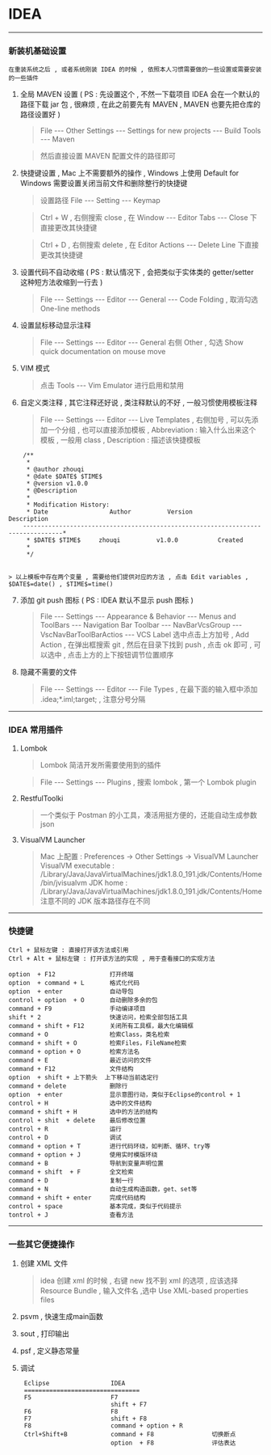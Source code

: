 # IDEA

***

### 新装机基础设置
    
    在重装系统之后 , 或者系统刚装 IDEA 的时候 , 依照本人习惯需要做的一些设置或需要安装的一些插件
    
1. 全局 MAVEN 设置 ( PS : 先设置这个 , 不然一下载项目 IDEA 会在一个默认的路径下载 jar 包 , 很麻烦 , 在此之前要先有 MAVEN , MAVEN 也要先把仓库的路径设置好 )

    > File --- Other Settings --- Settings for new projects --- Build Tools ---  Maven
    
    > 然后直接设置 MAVEN 配置文件的路径即可

2. 快捷键设置 , Mac 上不需要额外的操作 , Windows 上使用 Default for Windows 需要设置关闭当前文件和删除整行的快捷键
    
    > 设置路径 File --- Setting --- Keymap

    > Ctrl + W , 右侧搜索 close , 在 Window --- Editor Tabs --- Close 下直接更改其快捷键

    > Ctrl + D , 右侧搜索 delete , 在 Editor Actions --- Delete Line 下直接更改其快捷键                                                                                                                            

3. 设置代码不自动收缩 ( PS : 默认情况下 , 会把类似于实体类的 getter/setter 这种短方法收缩到一行去 )

    > File --- Settings --- Editor --- General --- Code Folding , 取消勾选 One-line methods

4. 设置鼠标移动显示注释

    > File --- Settings --- Editor --- General 右侧 Other , 勾选 Show quick documentation on mouse move
    
5. VIM 模式

    > 点击 Tools --- Vim Emulator 进行启用和禁用
                
6. 自定义类注释 , 其它注释还好说 , 类注释默认的不好 , 一般习惯使用模板注释

    > File --- Settings --- Editor --- Live Templates , 右侧加号 , 可以先添加一个分组 , 也可以直接添加模板 , Abbreviation : 输入什么出来这个模板 , 一般用 class , Description : 描述该快捷模板

```$xslt
    /**
     *
     * @author zhouqi
     * @date $DATE$ $TIME$
     * @version v1.0.0
     * @Description
     *
     * Modification History:
     * Date                 Author          Version          Description
    ---------------------------------------------------------------------------------*
     * $DATE$ $TIME$     zhouqi          v1.0.0           Created
     *
     */
   
```

    > 以上模板中存在两个变量 , 需要给他们提供对应的方法 , 点击 Edit variables , $DATE$=date() , $TIME$=time()

7. 添加 git push 图标 ( PS : IDEA 默认不显示 push 图标 )

    > File --- Settings --- Appearance & Behavior --- Menus and ToolBars --- Navigation Bar Toolbar --- NavBarVcsGroup --- VscNavBarToolBarActios --- VCS Label
    > 选中点击上方加号 , Add Action , 在弹出框搜索 git , 然后在目录下找到 push , 点击 ok 即可 , 可以选中 , 点击上方的上下按钮调节位置顺序

8. 隐藏不需要的文件

    > File --- Settings --- Editor --- File Types , 在最下面的输入框中添加 .idea;*.iml;target; , 注意分号分隔

***

### IDEA 常用插件
1. Lombok
    
    > Lombok 简洁开发所需要使用到的插件
    
    > File --- Settings --- Plugins , 搜索 lombok , 第一个 Lombok plugin
                  

2. RestfulToolki
    
    > 一个类似于 Postman 的小工具，凑活用挺方便的，还能自动生成参数 json

3. VisualVM Launcher

    > Mac 上配置 : Preferences -> Other Settings -> VisualVM Launcher 
    > VisualVM executable : /Library/Java/JavaVirtualMachines/jdk1.8.0_191.jdk/Contents/Home/bin/jvisualvm
    > JDK home : /Library/Java/JavaVirtualMachines/jdk1.8.0_191.jdk/Contents/Home
    > 注意不同的 JDK 版本路径存在不同
    
***
    
### 快捷键
    
    Ctrl + 鼠标左键 : 直接打开该方法或引用
    Ctrl + Alt + 鼠标左键 : 打开该方法的实现 , 用于查看接口的实现方法
    
    option	+ F12				打开终端
    option 	+ command + L		格式化代码
    option	+ enter				自动导包
    control + option  + O       自动删除多余的包
    command + F9				手动编译项目
    shift * 2					快速访问，检索全部包括工具
    command + shift + F12		关闭所有工具框，最大化编辑框
    command + O 				检索Class，类名检索
    command + shift + O 		检索Files，FileName检索
    command + option + O 		检索方法名
    command + E 				最近访问的文件
    command + F12				文件结构
    option  + shift + 上下箭头	上下移动当前选定行
    command + delete			删除行
    option  + enter				显示意图行动，类似于Eclipse的control + 1
    control + H					选中的文件结构
    command + shift + H			选中的方法的结构
    control + shit  + delete	最后修改位置
    control + R					运行
    control + D 				调试
    command + option + T		进行代码环绕，如判断、循环、try等
    command + option + J		使用实时模版环绕
    command + B					导航到变量声明位置
    command + shift  + F 		全文检索
    command + D 				复制一行
    command + N  				自动生成构造函数，get、set等
    command + shift + enter		完成代码结构
    control + space				基本完成，类似于代码提示
    tontrol + J					查看方法
   
***
    
### 一些其它便捷操作

1. 创建 XML 文件

    > idea 创建 xml 的时候 , 右键 new 找不到 xml 的选项 , 应该选择 Resource Bundle , 输入文件名 ,选中 Use XML-based properties files
    
2. psvm , 快速生成main函数
    
3. sout , 打印输出
    
4. psf , 定义静态常量

5. 调试
        
        Eclipse 				IDEA
        ================================
        F5						F7
        						shift + F7
        F6						F8
        F7						shift + F8
        F8						command + option + R
        Ctrl+Shift+B			command + F8				切换断点
        						option  + F8				评估表达